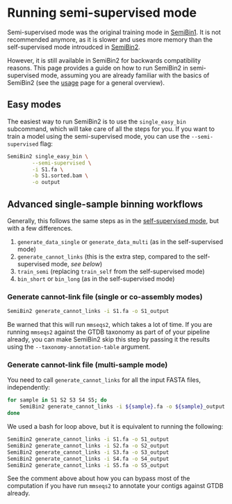 # Running semi-supervised mode

Semi-supervised mode was the original training mode in [SemiBin1](https://www.nature.com/articles/s41467-022-29843-y). It is not recommended anymore, as it is slower and uses more memory than the self-supervised mode introudced in [SemiBin2](https://academic.oup.com/bioinformatics/article/39/Supplement_1/i21/7210480).

However, it is still available in SemiBin2 for backwards compatibility reasons. This page provides a guide on how to run SemiBin2 in semi-supervised mode, assuming you are already familiar with the basics of SemiBin2 (see the [usage](usage) page for a general overview).

## Easy modes

The easiest way to run SemiBin2 is to use the `single_easy_bin` subcommand, which will take care of all the steps for you.
If you want to train a model using the semi-supervised mode, you can use the `--semi-supervised` flag:


```bash
SemiBin2 single_easy_bin \
        --semi-supervised \
        -i S1.fa \
        -b S1.sorted.bam \
        -o output
```


## Advanced single-sample binning workflows

Generally, this follows the same steps as in the [self-supervised mode](self-supervised), but with a few differences.

1. `generate_data_single` or `generate_data_multi` (as in the self-supervised mode)
2. `generate_cannot_links` (this is the extra step, compared to the self-supervised mode, _see below_)
3. `train_semi` (replacing `train_self` from the self-supervised mode)
4. `bin_short` or `bin_long` (as in the self-supervised mode)

### Generate cannot-link file (single or co-assembly modes)

```bash
SemiBin2 generate_cannot_links -i S1.fa -o S1_output
```

Be warned that this will run `mmseqs2`, which takes a lot of time.
If you are running `mmseqs2` against the GTDB taxonomy as part of of your pipeline already, you can make SemiBin2 skip this step by passing it the results using the `--taxonomy-annotation-table` argument.

### Generate cannot-link file (multi-sample mode)


You need to call `generate_cannot_links` for all the input FASTA files, independently:

```bash
for sample in S1 S2 S3 S4 S5; do
    SemiBin2 generate_cannot_links -i ${sample}.fa -o ${sample}_output
done
```

We used a bash for loop above, but it is equivalent to running the following:

```bash
SemiBin2 generate_cannot_links -i S1.fa -o S1_output
SemiBin2 generate_cannot_links -i S2.fa -o S2_output
SemiBin2 generate_cannot_links -i S3.fa -o S3_output
SemiBin2 generate_cannot_links -i S4.fa -o S4_output
SemiBin2 generate_cannot_links -i S5.fa -o S5_output
```

See the comment above about how you can bypass most of the computation if you have run `mmseqs2` to annotate your contigs against GTDB already.
